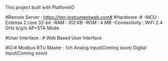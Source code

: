 This project built with PlatformIO

#Remote Server : https://tmr-instrumentweb.com#
#Hardware :#
-MCU : Extensa 2 core 32-bit
-RAM : 312 KB
-ROM : 4 MB
-Connectivity : WiFi 2.4 GHz b/g/n AP+STA Mode

#User Interface : # Web Based User Interface

#IO:#
Modbus RTU Master : 1ch
Analog Input(Coming soon)
Digital Input(Coming soon)